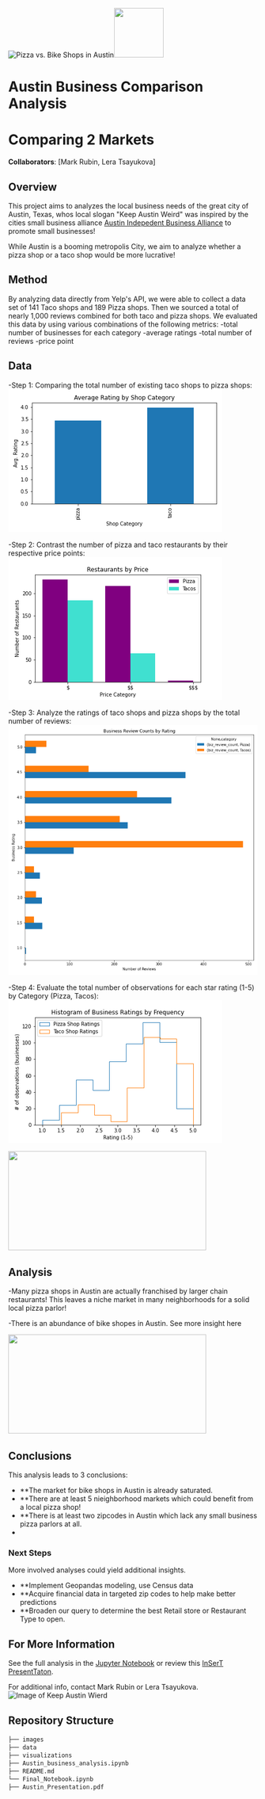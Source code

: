![Pizza vs. Bike Shops in Austin](https://upload.wikimedia.org/wikipedia/commons/a/a5/Austin_Evening.jpg)<img src="url" width="100" height="100">

# Austin Business Comparison Analysis
# Comparing 2 Markets

**Collaborators**: [Mark Rubin, Lera Tsayukova]

## Overview


This project aims to analyzes the local business needs of the great city of Austin, Texas, whos local slogan "Keep Austin Weird" was inspired by
the cities small business alliance [Austin Indepedent Business Alliance](https://ibuyaustin.com) to promote small businesses!

While Austin is a booming metropolis City, we aim to analyze whether a pizza shop or a taco shop would be more lucrative!

## Method

By analyzing data directly from Yelp's API, we were able to collect a data set of 141 Taco shops and 189 Pizza shops.
Then we sourced a total of nearly 1,000 reviews combined for both taco and pizza shops.
We evaluated this data by using various combinations of the following metrics:
        -total number of businesses for each category 
        -average ratings
        -total number of reviews
        -price point
        

## Data 

-Step 1: Comparing the total number of existing taco shops to pizza shops: 
        ![bargraph comparing total number of each category](https://github.com/tsayula/Bikes_Repo/blob/main/visualizations/Avg_Rtng_by_Category.png?raw=true)

-Step 2: Contrast the number of pizza and taco restaurants by their respective price points:
        ![bargraph of all restaurants by price point](https://github.com/tsayula/Bikes_Repo/blob/main/visualizations/pizza_tacos_price.png?raw=true)

-Step 3: Analyze the ratings of taco shops and pizza shops by the total number of reviews:
        ![horizontal graph of total reviews by rating](https://github.com/tsayula/Bikes_Repo/blob/main/visualizations/Biz_Rev_Counts_By_Rating.png?raw=true)

-Step 4: Evaluate the total number of observations for each star rating (1-5) by Category (Pizza, Tacos):
        ![histogram of avg ratings by frequency](https://github.com/tsayula/Bikes_Repo/blob/main/visualizations/histogram_ratings.png?raw=true)





<img src="http://www.austinbike.com/images/sliders/one.jpg" width="400" height="200">

## Analysis

-Many pizza shops in Austin are actually franchised by larger chain restaurants!
This leaves a niche market in many neighborhoods for a solid local pizza parlor!

-There is an abundance of bike shopes in Austin.
See more insight here

<img src="https://3vi9mx40b3afabx1fqvvhk9e-wpengine.netdna-ssl.com/wp-content/uploads/2020/07/40-North-nor-cal-horizontal.jpg" width="400" height="200">


## Conclusions

This analysis leads to 3 conclusions:

- **The market for bike shops in Austin is already saturated.
- **There are at least 5 nieighborhood markets which could benefit from a local pizza shop!
- **There is at least two zipcodes in Austin which lack any small business pizza parlors at all.
- 
### Next Steps

More involved analyses could yield additional insights.
- **Implement Geopandas modeling, use Census data 
- **Acquire financial data in targeted zip codes to help make better predictions
- **Broaden our query to determine the best Retail store or Restaurant Type to open. 


## For More Information

See the full analysis in the [Jupyter Notebook](./Final_Notebook.ipynb) or review this [InSerT PresentTaton](./HEYinsertMEhere.pdf).

For additional info, contact Mark Rubin or Lera Tsayukova.
![Image of Keep Austin Wierd](https://res.cloudinary.com/culturemap-com/image/upload/ar_4:3,c_fill,g_faces:center,w_980/v1521047613/photos/28712_original.jpg)

## Repository Structure

```
├── images
├── data
├── visualizations
├── Austin_business_analysis.ipynb
├── README.md
└── Final_Notebook.ipynb
├── Austin_Presentation.pdf
```
